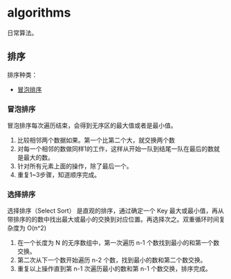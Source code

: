 # algorithms

日常算法。

## 排序

排序种类：

- [冒泡排序](#冒泡排序)

### 冒泡排序

冒泡排序每次遍历结束，会得到无序区的最大值或者是最小值。

1. 比较相邻两个数据如果。第一个比第二个大，就交换两个数
2. 对每一个相邻的数做同样1的工作，这样从开始一队到结尾一队在最后的数就是最大的数。
3. 针对所有元素上面的操作，除了最后一个。
4. 重复1~3步骤，知道顺序完成。

### 选择排序

选择排序（Select Sort） 是直观的排序，通过确定一个 Key 最大或最小值，再从带排序的的数中找出最大或最小的交换到对应位置。再选择次之。双重循环时间复杂度为 O(n^2)

1. 在一个长度为 N 的无序数组中，第一次遍历 n-1 个数找到最小的和第一个数交换。
2. 第二次从下一个数开始遍历 n-2 个数，找到最小的数和第二个数交换。
3. 重复以上操作直到第 n-1 次遍历最小的数和第 n-1 个数交换，排序完成。
